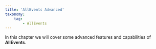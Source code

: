 ```yaml
---
title: 'AllEvents Advanced'
taxonomy:
    tag:
        - AllEvents
---
```


In this chapter we will cover some advanced features and capabilities of **AllEvents**.

